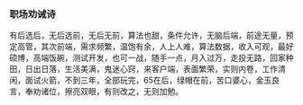 ### 职场劝诫诗

有后选后，无后选前，无后无前，算法也甜，条件允许，无脑后端，前途无量，预定高管，其次前端，需求频繁，温饱有余，人上人难，算法数据，收入可观，最好硕博，高端饭碗，测试开发，也可一战，随手一点，月入过万，走投无路，回家种田，日出日落，生活美满，鬼迷心窍，来客户端，表面繁荣，实则内卷，工作清闲，面试火箭，不到三年，全部玩完，65在后，绿帽在前，苦口婆心，金玉良言，奉劝诸位，擦亮双眼，有则改之，无则加勉。
